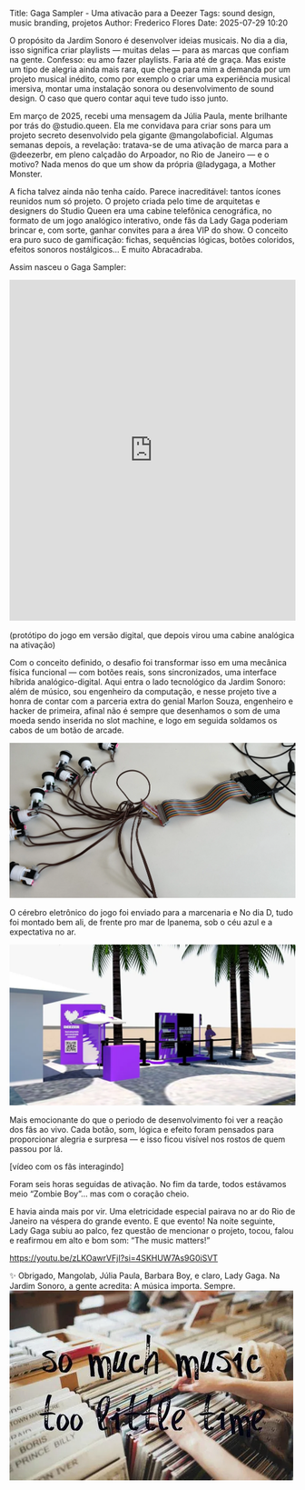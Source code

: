 Title: Gaga Sampler - Uma ativacão para a Deezer
Tags: sound design, music branding, projetos
Author: Frederico Flores
Date: 2025-07-29 10:20

O propósito da Jardim Sonoro é desenvolver ideias musicais. No dia a dia, isso significa criar playlists — muitas delas — para as marcas que confiam na gente. Confesso: eu amo fazer playlists. Faria até de graça. Mas existe um tipo de alegria ainda mais rara, que chega para mim a demanda por um projeto musical inédito, como por exemplo o criar uma experiência musical imersiva, montar uma instalação sonora ou desenvolvimento de sound design.
O caso que quero contar aqui teve tudo isso junto.

Em março de 2025, recebi uma mensagem da Júlia Paula, mente brilhante por trás do @studio.queen. Ela me convidava para criar sons para um projeto secreto desenvolvido pela gigante @mangolaboficial. Algumas semanas depois, a revelação: tratava-se de uma ativação de marca para a @deezerbr, em pleno calçadão do Arpoador, no Rio de Janeiro — e o motivo? Nada menos do que um show da própria @ladygaga, a Mother Monster.

A ficha talvez ainda não tenha caído. Parece inacreditável: tantos ícones reunidos num só projeto. 
O projeto criada pelo time de arquitetas e designers do Studio Queen era uma cabine telefônica cenográfica, no formato de um jogo analógico interativo, onde fãs da Lady Gaga poderiam brincar e, com sorte, ganhar convites para a área VIP do show. O conceito era puro suco de gamificação: fichas, sequências lógicas, botões coloridos, efeitos sonoros nostálgicos… E muito Abracadraba.

Assim nasceu o Gaga Sampler:

<iframe
  src="https://jardimsonoro.com/gagasampler"
  width="100%"
  height="600"
  style="border:0;"
  allowfullscreen
  loading="lazy"
  title="Jardim Sonoro - Gagasampler"
></iframe>



(protótipo do jogo em versão digital, que depois virou uma cabine analógica na ativação)

Com o conceito definido, o desafio foi transformar isso em uma mecânica física funcional — com botões reais, sons sincronizados, uma interface híbrida analógico-digital. Aqui entra o lado tecnológico da Jardim Sonoro: além de músico, sou engenheiro da computação, e nesse projeto tive a honra de contar com a parceria extra do genial Marlon Souza, engenheiro e hacker de primeira, afinal não é sempre que desenhamos o som de uma moeda sendo inserida no slot machine, e logo em seguida soldamos os cabos de um botão de arcade.

![Interface Analogica Digital](../img/raspi.webp)

O cérebro eletrônico do jogo foi enviado para a marcenaria e No dia D, tudo foi montado bem ali, de frente pro mar de Ipanema, sob o céu azul e a expectativa no ar.

![Cabine Deezer](../img/cabinedeezer.webp)

Mais emocionante do que o periodo de desenvolvimento  foi ver a reação dos fãs ao vivo. Cada botão, som, lógica e efeito foram pensados para proporcionar alegria e surpresa — e isso ficou visível nos rostos de quem passou por lá.

[vídeo com os fãs interagindo]

Foram seis horas seguidas de ativação. No fim da tarde, todos estávamos meio “Zombie Boy”… mas com o coração cheio.

E havia ainda mais por vir. Uma eletricidade especial pairava no ar do Rio de Janeiro na véspera do grande evento. E que evento! Na noite seguinte, Lady Gaga subiu ao palco, fez questão de mencionar o projeto, tocou, falou e reafirmou em alto e bom som:
“The music matters!”

https://youtu.be/zLKOawrVFjI?si=4SKHUW7As9G0iSVT

✨ Obrigado, Mangolab, Júlia Paula, Barbara Boy, e claro, Lady Gaga.
Na Jardim Sonoro, a gente acredita:
A música importa. Sempre.
![So Much Music Too Little Time](../img/somuch.webp)









